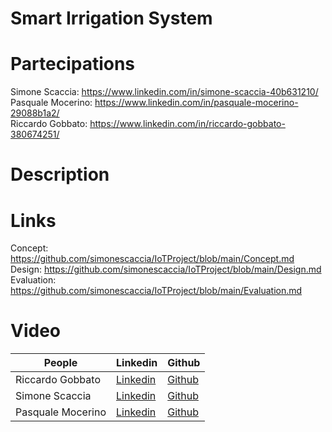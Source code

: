 # Smart Irrigation System

# Partecipations
Simone Scaccia: https://www.linkedin.com/in/simone-scaccia-40b631210/ <br />
Pasquale Mocerino: https://www.linkedin.com/in/pasquale-mocerino-29088b1a2/ <br />
Riccardo Gobbato: https://www.linkedin.com/in/riccardo-gobbato-380674251/ <br />
# Description
# Links
Concept: https://github.com/simonescaccia/IoTProject/blob/main/Concept.md <br />
Design: https://github.com/simonescaccia/IoTProject/blob/main/Design.md <br />
Evaluation: https://github.com/simonescaccia/IoTProject/blob/main/Evaluation.md <br />
# Video


| People | Linkedin | Github |
|--- |--- |--- |
| Riccardo Gobbato | [Linkedin](https://www.linkedin.com/in/riccardo-gobbato-380674251/) | [Github](https://www.linkedin.com/in/riccardo-gobbato-380674251/) |
| Simone Scaccia | [Linkedin](https://www.linkedin.com/in/riccardo-gobbato-380674251/) | [Github](https://www.linkedin.com/in/riccardo-gobbato-380674251/) |
| Pasquale Mocerino | [Linkedin](https://www.linkedin.com/in/pasquale-mocerino-29088b1a2/) | [Github](https://www.linkedin.com/in/riccardo-gobbato-380674251/) |

